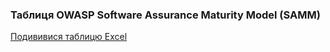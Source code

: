 ### Таблиця OWASP Software Assurance Maturity Model (SAMM) 
[Подививися таблицю Excel]([https://example.com/my-excel-table](https://docs.google.com/spreadsheets/d/1A53mD0KHu-V8EgEx0W3HY7BSAMoTYcnDb7S15wJ7mCw/edit?usp=sharing))
